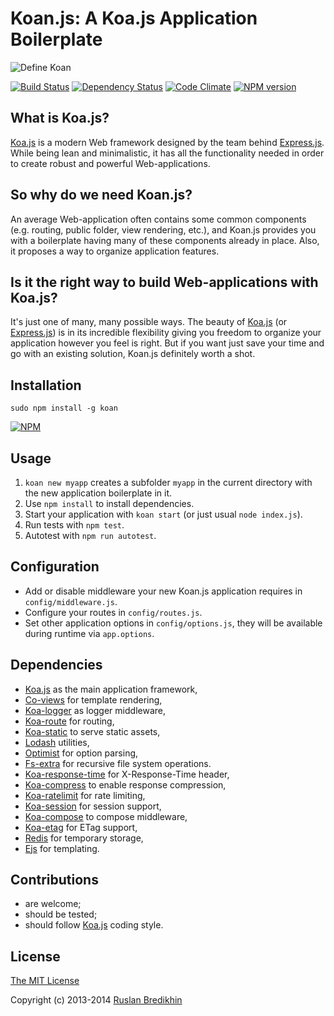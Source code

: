 # Koan.js: A Koa.js Application Boilerplate

![Define Koan](https://raw.github.com/bredikhin/koan/master/lib/boilerplates/application/public/images/define_koan.png)

[![Build Status](https://travis-ci.org/bredikhin/koan.png?branch=master)](https://travis-ci.org/bredikhin/koan)
[![Dependency Status](https://gemnasium.com/bredikhin/koan.png)](https://gemnasium.com/bredikhin/koan)
[![Code Climate](https://codeclimate.com/github/bredikhin/koan.png)](https://codeclimate.com/github/bredikhin/koan)
[![NPM version](https://badge.fury.io/js/koan.png)](http://badge.fury.io/js/koan)


## What is Koa.js?

[Koa.js](https://github.com/koajs/koa) is a modern Web framework designed by the team
behind [Express.js](https://github.com/visionmedia/express). While being lean and
minimalistic, it has all the functionality needed in order to create robust and
powerful Web-applications.

## So why do we need Koan.js?

An average Web-application often contains some common components (e.g. routing, public
folder, view rendering, etc.), and Koan.js provides you with a boilerplate having
many of these components already in place. Also, it proposes a way to organize
application features.

## Is it the right way to build Web-applications with Koa.js?

It's just one of many, many possible ways. The beauty of
[Koa.js](https://github.com/koajs/koa) (or
[Express.js](https://github.com/visionmedia/express)) is in its incredible flexibility
giving you freedom to organize your application however you feel is right. But if you
want just save your time and go with an existing solution, Koan.js definitely worth a
shot.

## Installation

`sudo npm install -g koan`

[![NPM](https://nodei.co/npm/koan.png)](https://nodei.co/npm/koan/)

## Usage

1. `koan new myapp` creates a subfolder `myapp` in the current directory with the new application boilerplate in it.
2. Use `npm install` to install dependencies.
3. Start your application with `koan start` (or just usual `node index.js`).
4. Run tests with `npm test`.
5. Autotest with `npm run autotest`.

## Configuration

* Add or disable middleware your new Koan.js application requires in `config/middleware.js`.
* Configure your routes in `config/routes.js`.
* Set other application options in `config/options.js`, they will be available during
runtime via `app.options`.


## Dependencies

* [Koa.js](https://github.com/koajs/koa) as the main application framework,
* [Co-views](https://github.com/visionmedia/co-views) for template rendering,
* [Koa-logger](https://github.com/koajs/logger) as logger middleware,
* [Koa-route](https://github.com/koajs/route) for routing,
* [Koa-static](https://github.com/koajs/static) to serve static assets,
* [Lodash](https://github.com/lodash/lodash) utilities,
* [Optimist](https://github.com/substack/node-optimist) for option parsing,
* [Fs-extra](https://github.com/jprichardson/node-fs-extra) for recursive file system operations.
* [Koa-response-time](https://github.com/koajs/response-time) for X-Response-Time header,
* [Koa-compress](https://github.com/koajs/compress) to enable response compression,
* [Koa-ratelimit](https://github.com/koajs/ratelimit) for rate limiting,
* [Koa-session](https://github.com/koajs/session) for session support,
* [Koa-compose](https://github.com/koajs/compose) to compose middleware,
* [Koa-etag](https://github.com/koajs/etag) for ETag support,
* [Redis](https://github.com/mranney/node_redis) for temporary storage,
* [Ejs](https://github.com/visionmedia/ejs) for templating.

## Contributions

* are welcome;
* should be tested;
* should follow [Koa.js](https://github.com/koajs/koa) coding style.

## License

[The MIT License](http://opensource.org/licenses/MIT)

Copyright (c) 2013-2014 [Ruslan Bredikhin](http://ruslanbredikhin.com/)
